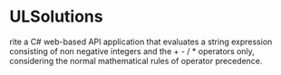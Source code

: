 # ULSolutions
rite a C# web-based API application that evaluates a string expression consisting of non negative integers and the + - / * operators only, considering the normal mathematical rules of  operator precedence. 
